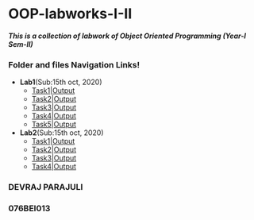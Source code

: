 # OOP-labworks-I-II
***This is a collection of labwork of Object Oriented Programming (Year-I Sem-II)***
### Folder and files Navigation Links!
* **Lab1**(Sub:15th oct, 2020)
  * [Task1](/lab1/task1.c)|[Output](/lab1/Output/task1.jpg)
  * [Task2](/lab1/task2.c)|[Output](/lab1/Output/task2.jpg)
  * [Task3](/lab1/task3.cpp)|[Output](/lab1/Output/task3.jpg)
  * [Task4](/lab1/task4.cpp)|[Output](/lab1/Output/task4.jpg)
  * [Task5](/lab1/task5.cpp)|[Output](/lab1/Output/task5.jpg)
* **Lab2**(Sub:15th oct, 2020)
  * [Task1](/lab2/task1.cpp)|[Output](/lab2/Output/task1.jpg)
  * [Task2](/lab2/task2.cpp)|[Output](/lab2/Output/task2.jpg)
  * [Task3](/lab2/task3.cpp)|[Output](/lab2/Output/task3.jpg)
  * [Task4](/lab2/task4.cpp)|[Output](/lab2/Output/task4.jpg)
  
  
### DEVRAJ PARAJULI
### 076BEI013 
